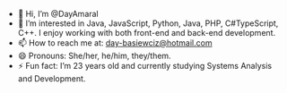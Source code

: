 - 👋 Hi, I’m @DayAmaral
- 👀 I’m interested in Java, JavaScript, Python, Java, PHP, C#TypeScript, C++. I enjoy working with both front-end and back-end development.
- 📫 How to reach me at: day-basiewciz@hotmail.com
- 😄 Pronouns: She/her, he/him, they/them. 
- ⚡ Fun fact: I’m 23 years old and currently studying Systems Analysis and Development.

<!---
DayAmaral/DayAmaral is a ✨ special ✨ repository because its `README.md` (this file) appears on your GitHub profile.
You can click the Preview link to take a look at your changes.
--->
